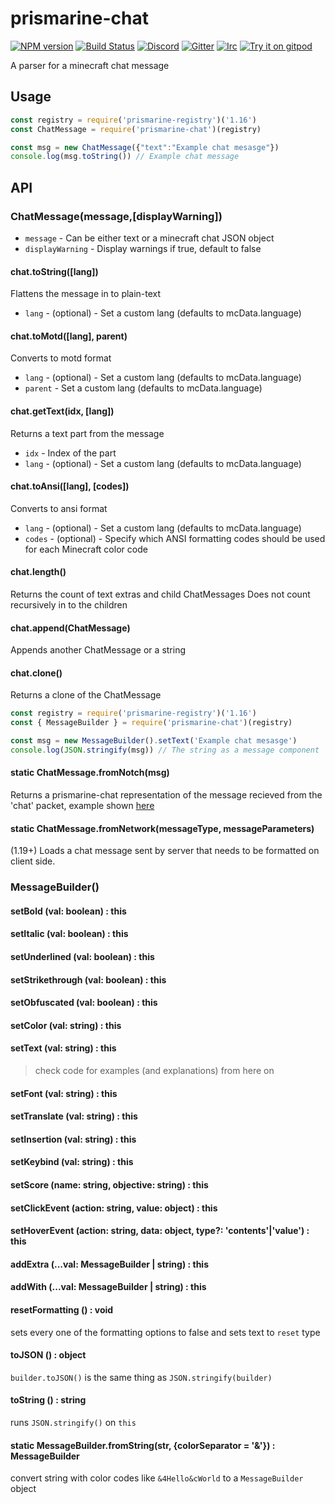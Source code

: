 # prismarine-chat
[![NPM version](https://img.shields.io/npm/v/prismarine-chat.svg)](http://npmjs.com/package/prismarine-chat)
[![Build Status](https://github.com/PrismarineJS/prismarine-chat/workflows/CI/badge.svg)](https://github.com/PrismarineJS/prismarine-chat/actions?query=workflow%3A%22CI%22)
[![Discord](https://img.shields.io/badge/chat-on%20discord-brightgreen.svg)](https://discord.gg/GsEFRM8)
[![Gitter](https://img.shields.io/badge/chat-on%20gitter-brightgreen.svg)](https://gitter.im/PrismarineJS/general)
[![Irc](https://img.shields.io/badge/chat-on%20irc-brightgreen.svg)](https://irc.gitter.im/)
[![Try it on gitpod](https://img.shields.io/badge/try-on%20gitpod-brightgreen.svg)](https://gitpod.io/#https://github.com/PrismarineJS/prismarine-chat)

A parser for a minecraft chat message


## Usage

```js
const registry = require('prismarine-registry')('1.16')
const ChatMessage = require('prismarine-chat')(registry)

const msg = new ChatMessage({"text":"Example chat mesasge"})
console.log(msg.toString()) // Example chat message

```
## API

### ChatMessage(message,[displayWarning])
* `message` - Can be either text or a minecraft chat JSON object
* `displayWarning` - Display warnings if true, default to false

#### chat.toString([lang])

Flattens the message in to plain-text
 * `lang` - (optional) - Set a custom lang (defaults to mcData.language)

#### chat.toMotd([lang], parent)

Converts to motd format
 * `lang` - (optional) - Set a custom lang (defaults to mcData.language)
 * `parent` - Set a custom lang (defaults to mcData.language)

#### chat.getText(idx, [lang])

Returns a text part from the message
 * `idx` - Index of the part
 * `lang` - (optional) - Set a custom lang (defaults to mcData.language)

#### chat.toAnsi([lang], [codes])

Converts to ansi format
 * `lang` - (optional) - Set a custom lang (defaults to mcData.language)
 * `codes` - (optional) - Specify which ANSI formatting codes should be used for each Minecraft color code

#### chat.length()

Returns the count of text extras and child ChatMessages
Does not count recursively in to the children

#### chat.append(ChatMessage)

Appends another ChatMessage or a string

#### chat.clone()

Returns a clone of the ChatMessage

```js
const registry = require('prismarine-registry')('1.16')
const { MessageBuilder } = require('prismarine-chat')(registry)

const msg = new MessageBuilder().setText('Example chat mesasge')
console.log(JSON.stringify(msg)) // The string as a message component

```

#### static ChatMessage.fromNotch(msg)

Returns a prismarine-chat representation of the message recieved from the 'chat' packet, example shown [here](examples/minecraftprotocol_fromnotch/fromnotch.js)

#### static ChatMessage.fromNetwork(messageType, messageParameters)

(1.19+) Loads a chat message sent by server that needs to be formatted on client side.

### MessageBuilder()

#### setBold (val: boolean) : this
#### setItalic (val: boolean) : this
#### setUnderlined (val: boolean) : this
#### setStrikethrough (val: boolean) : this
#### setObfuscated (val: boolean) : this
#### setColor (val: string) : this
#### setText (val: string) : this

> check code for examples (and explanations) from here on

#### setFont (val: string) : this
#### setTranslate (val: string) : this
#### setInsertion (val: string) : this
#### setKeybind (val: string) : this
#### setScore (name: string, objective: string) : this
#### setClickEvent (action: string, value: object) : this
#### setHoverEvent (action: string, data: object, type?: 'contents'|'value') : this
#### addExtra (...val: MessageBuilder | string) : this
#### addWith (...val: MessageBuilder | string) : this
#### resetFormatting () : void
sets every one of the formatting options to false and sets text to `reset` type

#### toJSON () : object
`builder.toJSON()` is the same thing as `JSON.stringify(builder)`

#### toString () : string
runs `JSON.stringify()` on `this`

#### static MessageBuilder.fromString(str, {colorSeparator = '&'}) : MessageBuilder
convert string with color codes like `&4Hello&cWorld` to a `MessageBuilder` object
